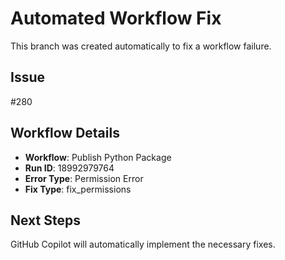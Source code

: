 # Automated Workflow Fix

This branch was created automatically to fix a workflow failure.

## Issue

#280

## Workflow Details

- **Workflow**: Publish Python Package
- **Run ID**: 18992979764
- **Error Type**: Permission Error
- **Fix Type**: fix_permissions

## Next Steps

GitHub Copilot will automatically implement the necessary fixes.
